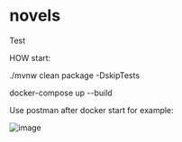 # novels
Test

HOW start:

./mvnw clean package -DskipTests 

 docker-compose up --build    
 
Use postman after docker start for example:

![image](https://github.com/lokatop/novels/assets/13403224/b2d770a8-4237-46dc-aafb-2e236104064d)
